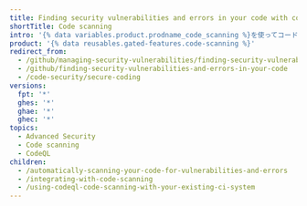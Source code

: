 ```yaml
---
title: Finding security vulnerabilities and errors in your code with code scanning
shortTitle: Code scanning
intro: '{% data variables.product.prodname_code_scanning %}を使ってコード中の潜在的なセキュリティ脆弱性やその他のエラーを特定して修正することによって、コードをセキュアに保ってください。'
product: '{% data reusables.gated-features.code-scanning %}'
redirect_from:
  - /github/managing-security-vulnerabilities/finding-security-vulnerabilities-in-your-projects-code
  - /github/finding-security-vulnerabilities-and-errors-in-your-code
  - /code-security/secure-coding
versions:
  fpt: '*'
  ghes: '*'
  ghae: '*'
  ghec: '*'
topics:
  - Advanced Security
  - Code scanning
  - CodeQL
children:
  - /automatically-scanning-your-code-for-vulnerabilities-and-errors
  - /integrating-with-code-scanning
  - /using-codeql-code-scanning-with-your-existing-ci-system
---
```


<!--For this article in earlier GHES versions, see /content/github/finding-security-vulnerabilities-and-errors-in-your-code-->
